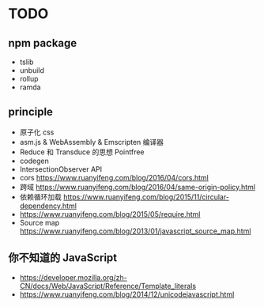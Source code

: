 # TODO

## npm package

- tslib
- unbuild
- rollup
- ramda

## principle

- 原子化 css
- asm.js & WebAssembly & Emscripten 编译器
- Reduce 和 Transduce 的思想 Pointfree
- codegen
- IntersectionObserver API
- cors https://www.ruanyifeng.com/blog/2016/04/cors.html
- 跨域 https://www.ruanyifeng.com/blog/2016/04/same-origin-policy.html
- 依赖循环加载 https://www.ruanyifeng.com/blog/2015/11/circular-dependency.html
- https://www.ruanyifeng.com/blog/2015/05/require.html
- Source map https://www.ruanyifeng.com/blog/2013/01/javascript_source_map.html

## 你不知道的 JavaScript

- https://developer.mozilla.org/zh-CN/docs/Web/JavaScript/Reference/Template_literals
- https://www.ruanyifeng.com/blog/2014/12/unicodejavascript.html
